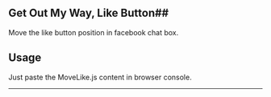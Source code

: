 ## Get Out My Way, Like Button##

Move the like button position in facebook chat box.

## Usage ##

Just paste the MoveLike.js content in browser console.

----------

